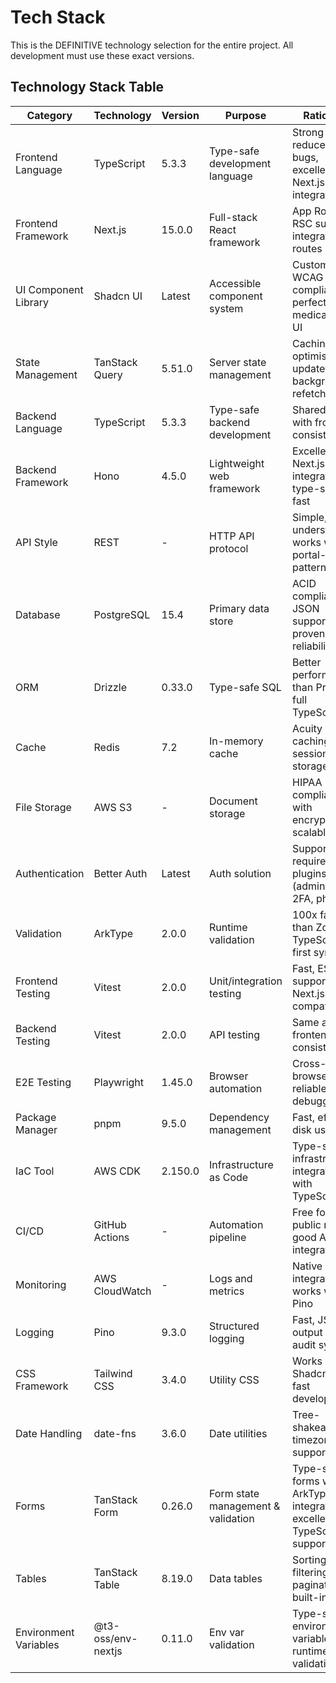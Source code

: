 # Tech Stack

This is the DEFINITIVE technology selection for the entire project. All development must use these exact versions.

## Technology Stack Table

| Category | Technology | Version | Purpose | Rationale |
|----------|------------|---------|---------|-----------|
| Frontend Language | TypeScript | 5.3.3 | Type-safe development language | Strong typing reduces bugs, excellent Next.js integration |
| Frontend Framework | Next.js | 15.0.0 | Full-stack React framework | App Router, RSC support, integrated API routes |
| UI Component Library | Shadcn UI | Latest | Accessible component system | Customizable, WCAG compliant, perfect for medical-legal UI |
| State Management | TanStack Query | 5.51.0 | Server state management | Caching, optimistic updates, background refetch |
| Backend Language | TypeScript | 5.3.3 | Type-safe backend development | Shared types with frontend, consistency |
| Backend Framework | Hono | 4.5.0 | Lightweight web framework | Excellent Next.js integration, type-safe, fast |
| API Style | REST | - | HTTP API protocol | Simple, well-understood, works with portal-proxy pattern |
| Database | PostgreSQL | 15.4 | Primary data store | ACID compliance, JSON support, proven reliability |
| ORM | Drizzle | 0.33.0 | Type-safe SQL | Better performance than Prisma, full TypeScript |
| Cache | Redis | 7.2 | In-memory cache | Acuity data caching, session storage |
| File Storage | AWS S3 | - | Document storage | HIPAA compliant with encryption, scalable |
| Authentication | Better Auth | Latest | Auth solution | Supports all required plugins (admin, org, 2FA, phone) |
| Validation | ArkType | 2.0.0 | Runtime validation | 100x faster than Zod, TypeScript-first syntax |
| Frontend Testing | Vitest | 2.0.0 | Unit/integration testing | Fast, ESM support, Next.js compatible |
| Backend Testing | Vitest | 2.0.0 | API testing | Same as frontend for consistency |
| E2E Testing | Playwright | 1.45.0 | Browser automation | Cross-browser, reliable, good debugging |
| Package Manager | pnpm | 9.5.0 | Dependency management | Fast, efficient disk usage |
| IaC Tool | AWS CDK | 2.150.0 | Infrastructure as Code | Type-safe infrastructure, integrates with TypeScript |
| CI/CD | GitHub Actions | - | Automation pipeline | Free for public repos, good AWS integration |
| Monitoring | AWS CloudWatch | - | Logs and metrics | Native AWS integration, works with Pino |
| Logging | Pino | 9.3.0 | Structured logging | Fast, JSON output for audit systems |
| CSS Framework | Tailwind CSS | 3.4.0 | Utility CSS | Works with Shadcn UI, fast development |
| Date Handling | date-fns | 3.6.0 | Date utilities | Tree-shakeable, timezone support |
| Forms | TanStack Form | 0.26.0 | Form state management & validation | Type-safe forms with ArkType integration, excellent TypeScript support |
| Tables | TanStack Table | 8.19.0 | Data tables | Sorting, filtering, pagination built-in |
| Environment Variables | @t3-oss/env-nextjs | 0.11.0 | Env var validation | Type-safe environment variables with runtime validation |
